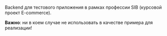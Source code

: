 Backend для тестового приложения в рамках профессии SIB (курсовой проект E-commerce).

**Важно**: ни в коем случае не использовать в качестве примера для реализации!
